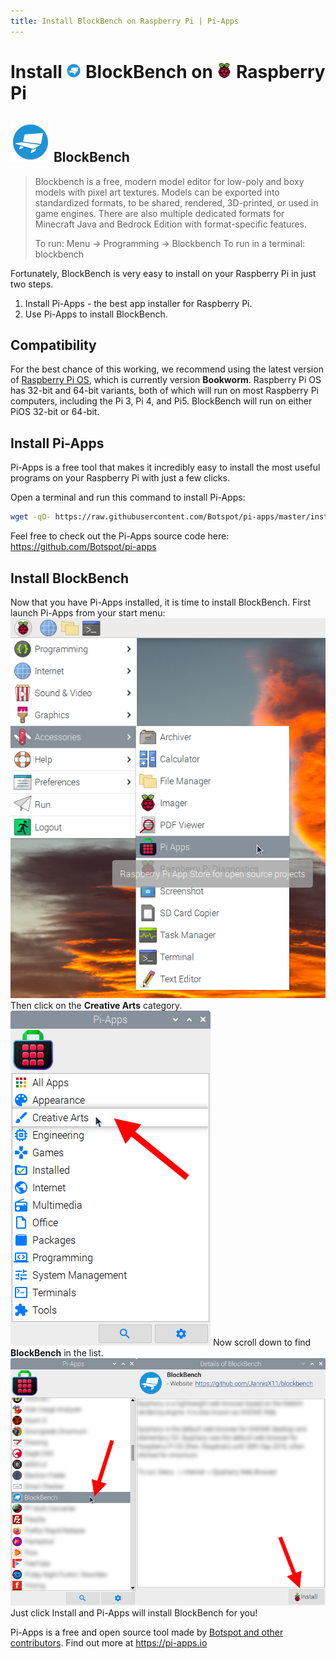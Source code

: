 ```yaml
---
title: Install BlockBench on Raspberry Pi | Pi-Apps
---
```

<div class="simple-install-content content">

# Install <img src="/img/app-icons/BlockBench/icon-64.png" height=24> BlockBench on <img src=/img/other-icons/raspberrypi-icon.svg height=24> Raspberry Pi

## <img src="/img/app-icons/BlockBench/icon-64.png"> BlockBench
> Blockbench is a free, modern model editor for low-poly and boxy models with pixel art textures. Models can be exported into standardized formats, to be shared, rendered, 3D-printed, or used in game engines. There are also multiple dedicated formats for Minecraft Java and Bedrock Edition with format-specific features.
> 
> To run: Menu -> Programming -> Blockbench
> To run in a terminal: blockbench

Fortunately, BlockBench is very easy to install on your Raspberry Pi in just two steps.
1. Install Pi-Apps - the best app installer for Raspberry Pi.
2. Use Pi-Apps to install BlockBench.
</div>
<div class="simple-install-content content">

## Compatibility
For the best chance of this working, we recommend using the latest version of [Raspberry Pi OS](https://www.raspberrypi.com/software/), which is currently version **Bookworm**.
Raspberry Pi OS has 32-bit and 64-bit variants, both of which will run on most Raspberry Pi computers, including the Pi 3, Pi 4, and Pi5.
BlockBench will run on either PiOS 32-bit or 64-bit.
</div>
<div class="simple-install-content content">

## Install Pi-Apps

Pi-Apps is a free tool that makes it incredibly easy to install the most useful programs on your Raspberry Pi with just a few clicks.

Open a terminal and run this command to install Pi-Apps:
```bash
wget -qO- https://raw.githubusercontent.com/Botspot/pi-apps/master/install | bash
```
Feel free to check out the Pi-Apps source code here: https://github.com/Botspot/pi-apps
</div>
<div class="simple-install-content content">

## Install BlockBench

Now that you have Pi-Apps installed, it is time to install BlockBench.
First launch Pi-Apps from your start menu:
<img src="/img/start-menu.png">
Then click on the <b>Creative Arts</b> category.
<img src="/img/category-selections/Creative Arts.png">
Now scroll down to find <b>BlockBench</b> in the list.
<img src="/img/app-icons/BlockBench/app-selection.png">
Just click Install and Pi-Apps will install BlockBench for you!
</div>
<div class="simple-install-content content">

Pi-Apps is a free and open source tool made by [Botspot and other contributors](/about/#contributors). Find out more at https://pi-apps.io
</div>
